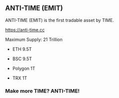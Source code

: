 ## ANTI-TIME (EMIT)
ANTI-TIME (EMIT) is the first tradable asset by TIME.

<https://anti-time.cc> 

Maximum Supply: 21 Trillion

- ETH 9.5T

- BSC 9.5T

- Polygon 1T

- TRX 1T

### Make more TIME? ANTI-TIME!

<!--
**ANTI-TIME/ANTI-TIME** is a ✨ _special_ ✨ repository because its `README.md` (this file) appears on your GitHub profile.

Here are some ideas to get you started:

- 🔭 I’m currently working on ...
- 🌱 I’m currently learning ...
- 👯 I’m looking to collaborate on ...
- 🤔 I’m looking for help with ...
- 💬 Ask me about ...
- 📫 How to reach me: ...
- 😄 Pronouns: ...
- ⚡ Fun fact: ...
-->
